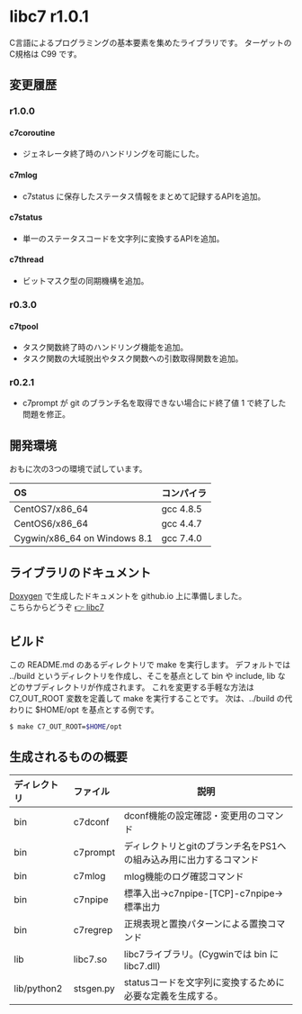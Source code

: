 # libc7 r1.0.1

C言語によるプログラミングの基本要素を集めたライブラリです。
ターゲットのC規格は C99 です。

## 変更履歴

### r1.0.0

#### c7coroutine

- ジェネレータ終了時のハンドリングを可能にした。

#### c7mlog

- c7status に保存したステータス情報をまとめて記録するAPIを追加。

#### c7status

- 単一のステータスコードを文字列に変換するAPIを追加。

#### c7thread

- ビットマスク型の同期機構を追加。

### r0.3.0

#### c7tpool

- タスク関数終了時のハンドリング機能を追加。
- タスク関数の大域脱出やタスク関数への引数取得関数を追加。

### r0.2.1

- c7prompt が git のブランチ名を取得できない場合にド終了値 1 で終了した問題を修正。

## 開発環境

おもに次の3つの環境で試しています。

OS|コンパイラ
:-|:-
CentOS7/x86_64 | gcc 4.8.5
CentOS6/x86_64 | gcc 4.4.7
Cygwin/x86_64 on Windows 8.1 | gcc 7.4.0

## ライブラリのドキュメント

[Doxygen](http://www.doxygen.jp/) で生成したドキュメントを github.io 上に準備しました。<BR>
こちらからどうぞ [:point_right: libc7](https://ccldaout.github.io/libc7/)

## ビルド

この README.md のあるディレクトリで make を実行します。
デフォルトでは ../build というディレクトリを作成し、そこを基点として bin や include, lib などのサブディレクトリが作成されます。
これを変更する手軽な方法は C7_OUT_ROOT 変数を定義して make を実行することです。
次は、../build の代わりに $HOME/opt を基点とする例です。

```sh
$ make C7_OUT_ROOT=$HOME/opt
```

## 生成されるものの概要

ディレクトリ|ファイル|説明
:-|:-|-
bin|c7dconf|dconf機能の設定確認・変更用のコマンド
bin|c7prompt|ディレクトリとgitのブランチ名をPS1への組み込み用に出力するコマンド
bin|c7mlog|mlog機能のログ確認コマンド
bin|c7npipe|標準入出→c7npipe-\[TCP\]-c7npipe→標準出力
bin|c7regrep|正規表現と置換パターンによる置換コマンド
lib|libc7.so|libc7ライブラリ。(Cygwinでは bin に libc7.dll)
lib/python2|stsgen.py|statusコードを文字列に変換するために必要な定義を生成する。

